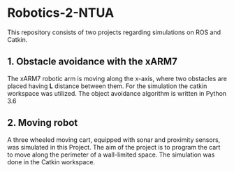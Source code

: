 # Robotics-2-NTUA
This repository consists of two projects regarding simulations on ROS and Catkin.

## 1. Obstacle avoidance with the xARM7 

The xARM7 robotic arm is moving along the x-axis, where two obstacles are placed having **L** distance between them. For the simulation the catkin workspace was utilized. The object avoidance algorithm is written in Python 3.6 

## 2. Moving robot 

A three wheeled moving cart, equipped with sonar and proximity sensors, was simulated in this Project. The aim of the project is to program the cart to move along the perimeter of a wall-limited space. The simulation was done in the Catkin workspace. 
